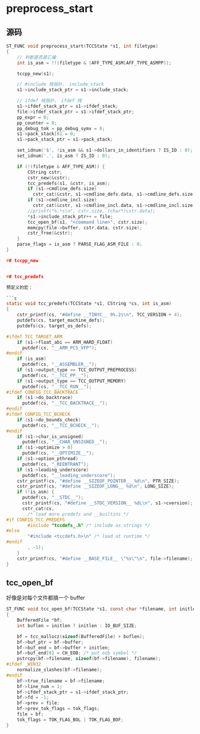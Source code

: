 

# preprocess_start


## 源码

```c
ST_FUNC void preprocess_start(TCCState *s1, int filetype)
{
    // 判断是否是汇编
    int is_asm = !!(filetype & (AFF_TYPE_ASM|AFF_TYPE_ASMPP));

    tccpp_new(s1);

    // #include 栈指针， include_stack
    s1->include_stack_ptr = s1->include_stack;

    // ifdef 栈指针， ifdef 栈
    s1->ifdef_stack_ptr = s1->ifdef_stack;
    file->ifdef_stack_ptr = s1->ifdef_stack_ptr;
    pp_expr = 0;
    pp_counter = 0;
    pp_debug_tok = pp_debug_symv = 0;
    s1->pack_stack[0] = 0;
    s1->pack_stack_ptr = s1->pack_stack;

    set_idnum('$', !is_asm && s1->dollars_in_identifiers ? IS_ID : 0);
    set_idnum('.', is_asm ? IS_ID : 0);

    if (!(filetype & AFF_TYPE_ASM)) {
        CString cstr;
        cstr_new(&cstr);
        tcc_predefs(s1, &cstr, is_asm);
        if (s1->cmdline_defs.size)
          cstr_cat(&cstr, s1->cmdline_defs.data, s1->cmdline_defs.size);
        if (s1->cmdline_incl.size)
          cstr_cat(&cstr, s1->cmdline_incl.data, s1->cmdline_incl.size);
        //printf("%.*s\n", cstr.size, (char*)cstr.data);
        *s1->include_stack_ptr++ = file;
        tcc_open_bf(s1, "<command line>", cstr.size);
        memcpy(file->buffer, cstr.data, cstr.size);
        cstr_free(&cstr);
    }
    parse_flags = is_asm ? PARSE_FLAG_ASM_FILE : 0;
}

## tccpp_new


## tcc_predefs

预定义的宏：

```c
static void tcc_predefs(TCCState *s1, CString *cs, int is_asm)
{
    cstr_printf(cs, "#define __TINYC__ 9%.2s\n", TCC_VERSION + 4);
    putdefs(cs, target_machine_defs);
    putdefs(cs, target_os_defs);

#ifdef TCC_TARGET_ARM
    if (s1->float_abi == ARM_HARD_FLOAT)
      putdef(cs, "__ARM_PCS_VFP");
#endif
    if (is_asm)
      putdef(cs, "__ASSEMBLER__");
    if (s1->output_type == TCC_OUTPUT_PREPROCESS)
      putdef(cs, "__TCC_PP__");
    if (s1->output_type == TCC_OUTPUT_MEMORY)
      putdef(cs, "__TCC_RUN__");
#ifdef CONFIG_TCC_BACKTRACE
    if (s1->do_backtrace)
      putdef(cs, "__TCC_BACKTRACE__");
#endif
#ifdef CONFIG_TCC_BCHECK
    if (s1->do_bounds_check)
      putdef(cs, "__TCC_BCHECK__");
#endif
    if (s1->char_is_unsigned)
      putdef(cs, "__CHAR_UNSIGNED__");
    if (s1->optimize > 0)
      putdef(cs, "__OPTIMIZE__");
    if (s1->option_pthread)
      putdef(cs, "_REENTRANT");
    if (s1->leading_underscore)
      putdef(cs, "__leading_underscore");
    cstr_printf(cs, "#define __SIZEOF_POINTER__ %d\n", PTR_SIZE);
    cstr_printf(cs, "#define __SIZEOF_LONG__ %d\n", LONG_SIZE);
    if (!is_asm) {
      putdef(cs, "__STDC__");
      cstr_printf(cs, "#define __STDC_VERSION__ %dL\n", s1->cversion);
      cstr_cat(cs,
        /* load more predefs and __builtins */
#if CONFIG_TCC_PREDEFS
        #include "tccdefs_.h" /* include as strings */
#else
        "#include <tccdefs.h>\n" /* load at runtime */
#endif
        , -1);
    }
    cstr_printf(cs, "#define __BASE_FILE__ \"%s\"\n", file->filename);
}
```


## tcc_open_bf


好像是对每个文件都搞一个 buffer

```c
ST_FUNC void tcc_open_bf(TCCState *s1, const char *filename, int initlen)
{
    BufferedFile *bf;
    int buflen = initlen ? initlen : IO_BUF_SIZE;

    bf = tcc_mallocz(sizeof(BufferedFile) + buflen);
    bf->buf_ptr = bf->buffer;
    bf->buf_end = bf->buffer + initlen;
    bf->buf_end[0] = CH_EOB; /* put eob symbol */
    pstrcpy(bf->filename, sizeof(bf->filename), filename);
#ifdef _WIN32
    normalize_slashes(bf->filename);
#endif
    bf->true_filename = bf->filename;
    bf->line_num = 1;
    bf->ifdef_stack_ptr = s1->ifdef_stack_ptr;
    bf->fd = -1;
    bf->prev = file;
    bf->prev_tok_flags = tok_flags;
    file = bf;
    tok_flags = TOK_FLAG_BOL | TOK_FLAG_BOF;
}
```